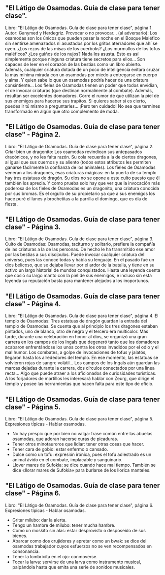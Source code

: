## "El Látigo de Osamodas. Guía de clase para tener clase".
Libro: "El Látigo de Osamodas. Guía de clase para tener clase", página 1.
Autor: Ganymed y Herdegriz.
Provocar o no provocar... (al adversario): Los osamodas son los únicos que pueden pasar la noche en el Bosque Maléfico sin sentirse amenazados ni asustados por los gritos aterradores que ahí se oyen. ¿Los rezos de las misas de los cuerboks? ¿Los murmullos de los tofus maléficos? ¿Los guiños de los nujos? Nada los asusta. Esto es así simplemente porque ninguna criatura tiene secretos para ellos... Son capaces de leer en el corazón de las bestias como un libro abierto. Además, cualquier criatura dotada de un poco de inteligencia evitará cruzar la más mínima mirada con un osamodas por miedo a entregarse en cuerpo y alma. Y quien sabe lo que un osamodas podría hacer de una criatura consintiente...
Los fieles de Osamodas tienen un poder que todos envidian, el de invocar criaturas (que destinan normalmente al combate). Además, resultan ser excelentes domadores. Corre el rumor de que utilizan la piel de sus enemigos para hacerse sus trapitos. Si quieres saber si es cierto, puedes ir tú mismo a preguntarles... ¡Pero ten cuidado! No sea que termines transformado en algún que otro complemento de moda.

## "El Látigo de Osamodas. Guía de clase para tener clase" - Página 2.
Libro: "El Látigo de Osamodas. Guía de clase para tener clase", página 2.
Criar bien un dragonito: Los osamodas revindican sus antepasados dracónicos, y no les falta razón. Su cola recuerda a la de ciertos dragones, al igual que sus cuernos y su aliento (todos estos atributos les permiten ganarse fácilmente la confianza de los animales). Los fieles de Osamodas veneran a los dragones, esas criaturas mágicas: en la puerta de su templo hay tres estatuas de dragón. Su dios no se opone a este culto puesto que él también los aprecia. Y como prueba solo hay que ver que la invocación más poderosa de los fieles de Osamodas es un dragonito, una criatura conocida por sus bromas. Es el orgullo de su propietario ya que a sus enemigos los hace puré el lunes y brochetitas a la parrilla el domingo, que es día de fiesta.

## "El Látigo de Osamodas. Guía de clase para tener clase" - Página 3.
Libro: "El Látigo de Osamodas. Guía de clase para tener clase", página 3.
Culto de Osamodas: Osamodas, taciturno y solitario, prefiere la compañía de las criaturas a la de las personas. De hecho le ha transmitido ese amor por las bestias a sus discípulos. Puede invocar cualquier criatura del universo, pues las conoce todas y habla su lenguaje. En el pasado fue un dios belicoso, que se dejaba llevar por el ardor de la batalla, y tiene en su activo un largo historial de mundos conquistados. Hasta una leyenda cuenta que cosió su largo manto con la piel de sus enemigos, e incluso sin esta leyenda su reputación basta para mantener alejados a los inoportunos.

## "El Látigo de Osamodas. Guía de clase para tener clase" - Página 4.
Libro: "El Látigo de Osamodas. Guía de clase para tener clase", página 4.
El templo de Osamodas: Tres estatuas de dragón guardan la entrada del templo de Osamodas. Se cuenta que al principio los tres dragones estaban pintados, uno de blanco, otro de negro y el tercero era multicolor. Más tarde, durante una celebración en honor al dios, se organizó una gran carrera en los campos de los Ingals que degeneró tanto que los domadores acabaron enfrentándose los unos contra los otros invadidos por el odio y el mal humor. Los combates, a golpe de invocaciones de tofus y jalatós, llegaron hasta los alrededores del templo. En ese momento, las estatuas se volvieron rojas de sangre volátil... Los campos de los Ingals aún guardan las marcas dejadas durante la carrera, dos círculos conectados por una línea recta... Algo que puede atraer a los aficionados de curiosidades turísticas. A los forjadores de martillos les interesará hablar con Zeurg, que dirige el templo y posee las herramientas que hacen falta para este tipo de oficio.

## "El Látigo de Osamodas. Guía de clase para tener clase" - Página 5.
Libro: "El Látigo de Osamodas. Guía de clase para tener clase", página 5.
Expresiones típicas - Hablar osamodas.
- No hay prespic que por bien no valga: frase común entre las abuelas osamodas, que adoran hacerse curas de picaduras.
- Tener otros minotauroros que lidiar: tener otras cosas que hacer.
- Tener cara de gobio: estar enfermo o cansado.
- Dulce como un tofu: expresión irónica, pues el tofu adiestrado es un animal ávido en el combate, implacable y sanguinario.
- Llover mares de Sufokia: se dice cuando hace mal tiempo. También se dice «llorar mares de Sufokia» para burlarse de los llorica manteles.

## "El Látigo de Osamodas. Guía de clase para tener clase" - Página 6.
Libro: "El Látigo de Osamodas. Guía de clase para tener clase", página 6.
Expresiones típicas - Hablar osamodas.
- Gritar milubo: dar la alerta.
- Tengo un hambre de milubo: tener mucha hambre.
- Como un moskito sin alas: estar desprovisto o desposeído de sus bienes.
- Abarcar como dos crujidores y apretar como un bwak: se dice del osamodas trabajador cuyos esfuerzos no se ven recompensados en consonancia.
- Tener la lombricita en el ojo: conmoverse.
- Tocar la larva: servirse de una larva como instrumento musical, palpándola hasta que emita una serie de sonidos musicales.
